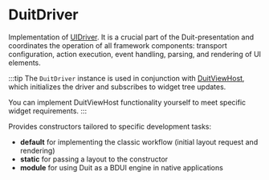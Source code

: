 # DuitDriver

Implementation of [UIDriver](/docs/api/dart_api/UIDriver). It is a crucial part of the Duit-presentation and coordinates the operation of all framework components: transport configuration, action execution, event handling, parsing, and rendering of UI elements.

:::tip
The `DuitDriver` instance is used in conjunction with [DuitViewHost](/docs/api/dart_api/DuitViewHost), which initializes the driver and subscribes to widget tree updates.

You can implement DuitViewHost functionality yourself to meet specific widget requirements.
:::

Provides constructors tailored to specific development tasks:

- **default** for implementing the classic workflow (initial layout request and rendering)
- **static** for passing a layout to the constructor
- **module** for using Duit as a BDUI engine in native applications
